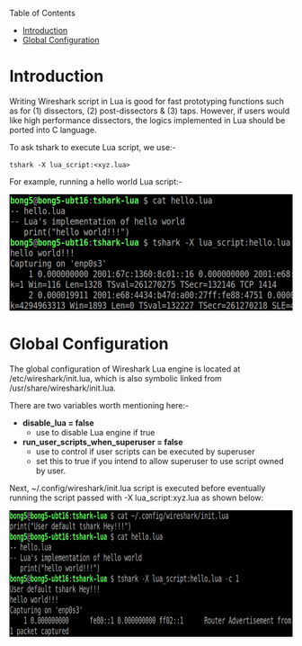 Table of Contents

- [Introduction](#introduction)
- [Global Configuration](#global-configuration)

# Introduction

Writing Wireshark script in Lua is good for fast prototyping functions such
as for (1) dissectors, (2) post-dissectors & (3) taps. However, if users
would like high performance dissectors, the logics implemented in Lua should
be ported into C language.

To ask tshark to execute Lua script, we use:-
```
tshark -X lua_script:<xyz.lua>
```

For example, running a hello world Lua script:-

<img src="images/wireshark/tshark-lua-hello.png" width="575" height="207"/>

# Global Configuration
The global configuration of Wireshark Lua engine is located at
/etc/wireshark/init.lua, which is also symbolic linked from
/usr/share/wireshark/init.lua.

There are two variables worth mentioning here:-

 - **disable_lua = false**
   * use to disable Lua engine if true
 - **run\_user\_scripts\_when\_superuser = false**
   * use to control if user scripts can be executed by superuser
   * set this to true if you intend to allow superuser to use script owned by user.

Next, ~/.config/wireshark/init.lua script is executed before eventually running
the script passed with -X lua_script:xyz.lua as shown below:

<img src="images/wireshark/tshark-lua-initlua.png" width="760" height="225" />
